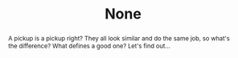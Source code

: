 ---
category: news
title: 24 pickups that dared to be different
abstract: A pickup is a pickup right? They all look similar and do the same job, so what's the difference? What defines a good one? Let's find out...
publishedDateTime: 2019-02-25T17:54:10Z
sourceUrl: https://www.msn.com/en-us/autos/enthusiasts/24-pickups-that-dared-to-be-different/ss-BBU44fH?
type: slideshow

provider:
  name: Autocar
  id: V_BBlR9i2_global
tags:
  - Autos

images: 
    - url: https://img-s-msn-com.akamaized.net/tenant/amp/entityid/BBFk6Tc.img
width: None
height: None
quality: None
title: None
attribution: 
focalRegion:
  x1: 0
  x2: 0
  y1: 0
  y2: 0

---